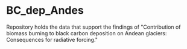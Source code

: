 # BC_dep_Andes
Repository holds the data that support the findings of "Contribution of biomass burning to black carbon deposition on Andean glaciers: Consequences for radiative forcing."
